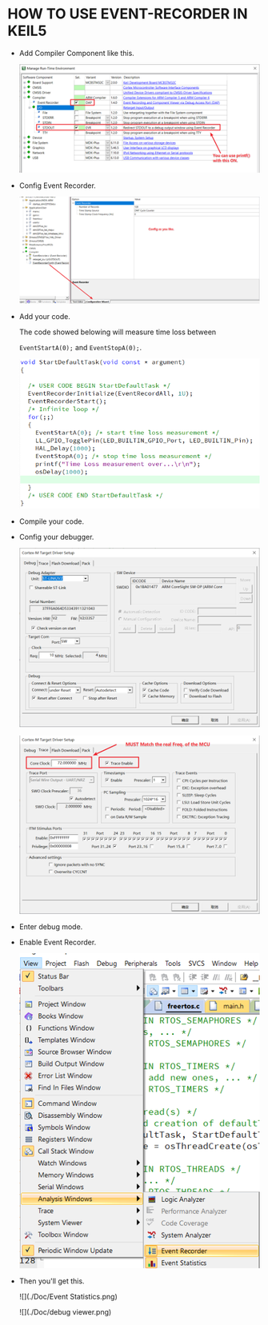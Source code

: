 # HOW TO USE EVENT-RECORDER IN KEIL5

- Add Compiler Component like this.

  ![](./Doc/pack.png)

  

- Config  Event Recorder.

  ![](./Doc/config.png)

- Add your code.

  The code showed belowing will measure time loss between

  `EventStartA(0);` and `EventStopA(0);`.

  ![](./Doc/code.png)

- Compile your code.

- Config your debugger.

  ![](./Doc/debugger.png)

  ![](./Doc/trace-cfg.png)

- Enter debug mode.

- Enable Event Recorder.

  ![](./Doc/how-to-enable-it.png)

- Then you'll get this.

  ![](./Doc/Event Statistics.png)

  ![](./Doc/debug viewer.png)

